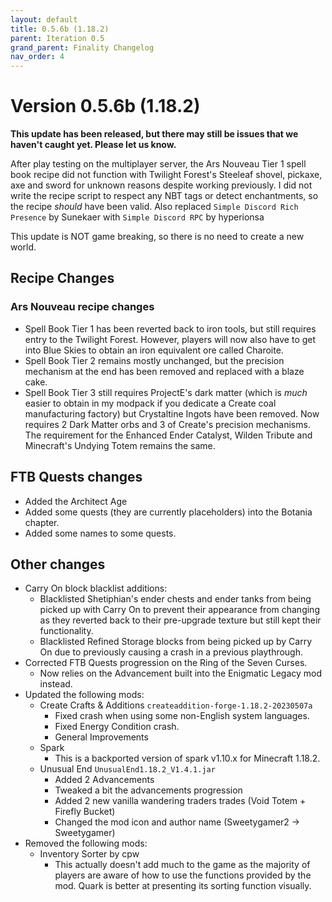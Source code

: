 ```yaml
---
layout: default
title: 0.5.6b (1.18.2)
parent: Iteration 0.5
grand_parent: Finality Changelog
nav_order: 4
---
```

# Version 0.5.6b (1.18.2) 
**This update has been released, but there may still be issues that we haven't caught yet. Please let us know.**

After play testing on the multiplayer server, the Ars Nouveau Tier 1 spell book recipe did not function with Twilight Forest's Steeleaf shovel, pickaxe, axe and sword for unknown reasons despite working previously. I did not write the recipe script to respect any NBT tags or detect enchantments, so the recipe *should* have been valid. Also replaced `Simple Discord Rich Presence` by Sunekaer with `Simple Discord RPC` by hyperionsa 

This update is NOT game breaking, so there is no need to create a new world.

## Recipe Changes
### Ars Nouveau recipe changes
  * Spell Book Tier 1 has been reverted back to iron tools, but still requires entry to the Twilight Forest. However, players will now also have to get into Blue Skies to obtain an iron equivalent ore called Charoite.
  * Spell Book Tier 2 remains mostly unchanged, but the precision mechanism at the end has been removed and replaced with a blaze cake.
  * Spell Book Tier 3 still requires ProjectE's dark matter (which is *much* easier to obtain in my modpack if you dedicate a Create coal manufacturing factory) but Crystaltine Ingots have been removed. Now requires 2 Dark Matter orbs and 3 of Create's precision mechanisms. The requirement for the Enhanced Ender Catalyst, Wilden Tribute and Minecraft's Undying Totem remains the same.

## FTB Quests changes
* Added the Architect Age
* Added some quests (they are currently placeholders) into the Botania chapter.
* Added some names to some quests.
## Other changes
* Carry On block blacklist additions:
  * Blacklisted Shetiphian's ender chests and ender tanks from being picked up with Carry On to prevent their appearance from changing as they reverted back to their pre-upgrade texture but still kept their functionality.
  * Blacklisted Refined Storage blocks from being picked up by Carry On due to previously causing a crash in a previous playthrough.
* Corrected FTB Quests progression on the Ring of the Seven Curses. 
  * Now relies on the Advancement built into the Enigmatic Legacy mod instead.
* Updated the following mods:
  * Create Crafts & Additions `createaddition-forge-1.18.2-20230507a`
    * Fixed crash when using some non-English system languages.
    * Fixed Energy Condition crash.
    * General Improvements
  * Spark
    * This is a backported version of spark v1.10.x for Minecraft 1.18.2.
  * Unusual End `UnusualEnd1.18.2_V1.4.1.jar`
    * Added 2 Advancements
    * Tweaked a bit the advancements progression
    * Added 2 new vanilla wandering traders trades (Void Totem + Firefly Bucket)
    * Changed the mod icon and author name (Sweetygamer2 -> Sweetygamer)
* Removed the following mods:
  * Inventory Sorter by cpw
    * This actually doesn't add much to the game as the majority of players are aware of how to use the functions provided by the mod. Quark is better at presenting its sorting function visually.
